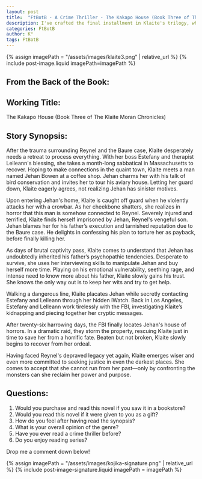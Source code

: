 ```yaml
---
layout: post
title:  "FtBotB - A Crime Thriller - The Kakapo House (Book Three of The Klaite Moran Chronicles)"
description: I've crafted the final installment in Klaite's trilogy, where her attempt at recovery leads to a terrifying confrontation with Reynel's vengeful son Jehan. After being violently abducted and held captive for 26 days, Klaite must use her interviewing skills and psychological insights from her time with Reynel to survive his son's torture. Through this ordeal, she comes to terms with how Reynel's influence continues to shape her life, ultimately emerging stronger in her commitment to justice.
categories: FtBotB
author: K°
tags: FtBotB
---
```

<div>
{% assign imagePath = "/assets/images/klaite3.png" | relative_url %}
{% include post-image.liquid imagePath=imagePath %}
</div>

## From the Back of the Book:
## Working Title:
The Kakapo House (Book Three of The Klaite Moran Chronicles)

## Story Synopsis:
After the trauma surrounding Reynel and the Baure case, Klaite desperately needs a retreat to process everything. With her boss Estefany and therapist Lelleann's blessing, she takes a month-long sabbatical in Massachusetts to recover. Hoping to make connections in the quaint town, Klaite meets a man named Jehan Bowen at a coffee shop. Jehan charms her with his talk of bird conservation and invites her to tour his aviary house. Letting her guard down, Klaite eagerly agrees, not realizing Jehan has sinister motives.  

Upon entering Jehan's home, Klaite is caught off guard when he violently attacks her with a crowbar. As her cheekbone shatters, she realizes in horror that this man is somehow connected to Reynel. Severely injured and terrified, Klaite finds herself imprisoned by Jehan, Reynel's vengeful son. Jehan blames her for his father’s execution and tarnished reputation due to the Baure case. He delights in confessing his plan to torture her as payback, before finally killing her.  

As days of brutal captivity pass, Klaite comes to understand that Jehan has undoubtedly inherited his father’s psychopathic tendencies. Desperate to survive, she uses her interviewing skills to manipulate Jehan and buy herself more time. Playing on his emotional vulnerability, seething rage, and intense need to know more about his father, Klaite slowly gains his trust. She knows the only way out is to keep her wits and try to get help.  

Walking a dangerous line, Klaite placates Jehan while secretly contacting Estefany and Lelleann through her hidden iWatch. Back in Los Angeles, Estefany and Lelleann work tirelessly with the FBI, investigating Klaite’s kidnapping and piecing together her cryptic messages.  

After twenty-six harrowing days, the FBI finally locates Jehan's house of horrors. In a dramatic raid, they storm the property, rescuing Klaite just in time to save her from a horrific fate. Beaten but not broken, Klaite slowly begins to recover from her ordeal.  

Having faced Reynel's depraved legacy yet again, Klaite emerges wiser and even more committed to seeking justice in even the darkest places. She comes to accept that she cannot run from her past—only by confronting the monsters can she reclaim her power and purpose.  

## Questions:
1. Would you purchase and read this novel if you saw it in a bookstore?
2. Would you read this novel if it were given to you as a gift?
3. How do you feel after having read the synopsis?
4. What is your overall opinion of the genre?
5. Have you ever read a crime thriller before?
6. Do you enjoy reading series?

Drop me a comment down below!

<!-- signature -->
{% assign imagePath = "/assets/images/kojika-signature.png" | relative_url %}
{% include post-image-signature.liquid imagePath = imagePath %}

